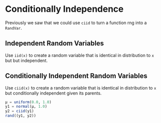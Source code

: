 # Conditionally Independence

Previously we saw that we could use `ciid` to turn a function rng into a `RandVar`.

## Independent Random Variables

Use `iid(x)` to create a random variable that is identical in distribution to `x` but but independent.

## Conditionally Independent Random Variables

Use `ciid(x)` to create a random variable that is identical in distribution to `x` but conditionally independent given its parents.

```julia
μ = uniform(0.0, 1.0)
y1 = normal(μ, 1.0)
y2 = ciid(y1)
rand((y1, y2))
```